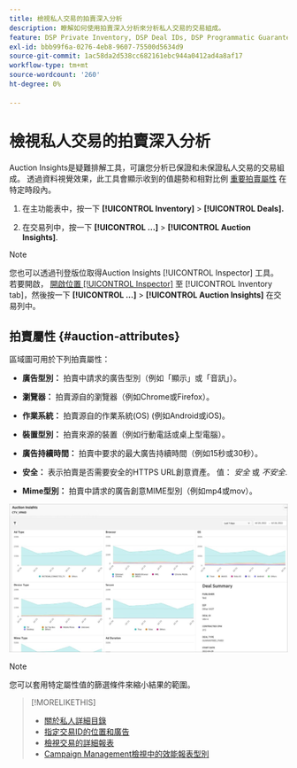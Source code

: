 ```yaml
---
title: 檢視私人交易的拍賣深入分析
description: 瞭解如何使用拍賣深入分析來分析私人交易的交易組成。
feature: DSP Private Inventory, DSP Deal IDs, DSP Programmatic Guaranteed Deals
exl-id: bbb99f6a-0276-4eb8-9607-75500d5634d9
source-git-commit: 1ac58da2d538cc682161ebc944a0412ad4a8af17
workflow-type: tm+mt
source-wordcount: '260'
ht-degree: 0%

---
```


# 檢視私人交易的拍賣深入分析

Auction Insights是疑難排解工具，可讓您分析已保證和未保證私人交易的交易組成。 透過資料視覺效果，此工具會顯示收到的值趨勢和相對比例 [重要拍賣屬性](#auction-attributes) 在特定時段內。

1. 在主功能表中，按一下 **[!UICONTROL Inventory]** > **[!UICONTROL Deals].**

1. 在交易列中，按一下  **[!UICONTROL ...]** > **[!UICONTROL Auction Insights]**.

>[!NOTE]
>
>您也可以透過刊登版位取得Auction Insights [!UICONTROL Inspector] 工具。 若要開啟， [開啟位置 [!UICONTROL Inspector]](/help/dsp/campaign-management/reports/placement-details-view.md) 至 [!UICONTROL Inventory tab]，然後按一下 **[!UICONTROL ...]** > **[!UICONTROL Auction Insights]** 在交易列中。

## 拍賣屬性 {#auction-attributes}

區域圖可用於下列拍賣屬性：

* **廣告型別：** 拍賣中請求的廣告型別（例如「顯示」或「音訊」）。

* **瀏覽器：** 拍賣源自的瀏覽器（例如Chrome或Firefox）。

* **作業系統：** 拍賣源自的作業系統(OS) (例如Android或iOS)。

* **裝置型別：** 拍賣來源的裝置（例如行動電話或桌上型電腦）。

* **廣告持續時間：** 拍賣中要求的最大廣告持續時間（例如15秒或30秒）。

* **安全：** 表示拍賣是否需要安全的HTTPS URL創意資產。 值： <i>安全</i> 或 <i>不安全</i>.

* **Mime型別：** 拍賣中請求的廣告創意MIME型別（例如mp4或mov）。

![拍賣深入分析](/help/dsp/assets/auction-insights.png)

>[!NOTE]
>
>您可以套用特定屬性值的篩選條件來縮小結果的範圍。

>[!MORELIKETHIS]
>
>* [關於私人詳細目錄](private-inventory-about.md)
>* [指定交易ID的位置和廣告](deal-id-attach-placements.md)
>* [檢視交易的詳細報表](deal-view-report.md)
>* [Campaign Management檢視中的效能報表型別](/help/dsp/campaign-management/reports/campaign-reports-about.md)
